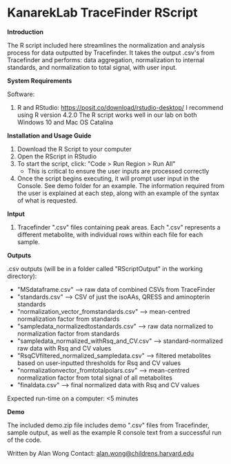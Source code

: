 # KanarekLab TraceFinder RScript

**Introduction**

The R script included here streamlines the normalization and analysis process for data outputted by Tracefinder.  It takes the output .csv's from Tracefinder and performs: data aggregation, normalization to internal standards, and normalization to total signal, with user input.

**System Requirements**

Software:
1. R and RStudio: https://posit.co/download/rstudio-desktop/
  I recommend using R version 4.2.0
  The R script works well in our lab on both Windows 10 and Mac OS Catalina

**Installation and Usage Guide**
1. Download the R Script to your computer
2. Open the RScript in RStudio
3. To start the script, click: "Code > Run Region > Run All"
   - This is critical to ensure the user inputs are processed correctly
4. Once the script begins executing, it will prompt user input in the Console.  See demo folder for an example.  The information required from the user is explained at each step, along with an example of the syntax of what is requested.

**Intput**
1. Tracefinder ".csv" files containing peak areas.  Each ".csv" represents a different metabolite, with individual rows within each file for each sample.
   
**Outputs**

.csv outputs (will be in a folder called "RScriptOutput" in the working directory):

- "MSdataframe.csv" --> raw data of combined CSVs from TraceFinder
- "standards.csv" --> CSV of just the isoAAs, QRESS and aminopterin standards
- "normalization_vector_fromstandards.csv" --> mean-centred normalization factor from standards
- "sampledata_normalizedtostandards.csv" --> raw data normalized to normalization factor from standards
- "sampledata_normalized_withRsq_and_CV.csv" --> standard-normalized raw data with Rsq and CV values
- "RsqCVfiltered_normalized_sampledata.csv" --> filtered metabolites based on user-inputted thresholds for Rsq and CV values
- "normalizationvector_fromtotalpolars.csv" --> mean-centred normalization factor from total signal of all metabolites
- "finaldata.csv" --> final normalized data with Rsq and CV values

Expected run-time on a computer: <5 minutes

**Demo**

The included demo.zip file includes demo ".csv" files from Tracefinder, sample output, as well as the example R console text from a successful run of the code.  

Written by Alan Wong
Contact: alan.wong@childrens.harvard.edu
